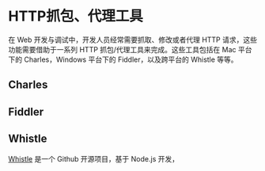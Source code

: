 # HTTP抓包、代理工具

在 Web 开发与调试中，开发人员经常需要抓取、修改或者代理 HTTP 请求，这些功能需要借助于一系列 HTTP 抓包/代理工具来完成。这些工具包括在 Mac 平台下的 Charles，Windows 平台下的 Fiddler，以及跨平台的 Whistle 等等。

## Charles

## Fiddler

## Whistle

[Whistle](https://github.com/avwo/whistle) 是一个 Github 开源项目，基于 Node.js 开发，
